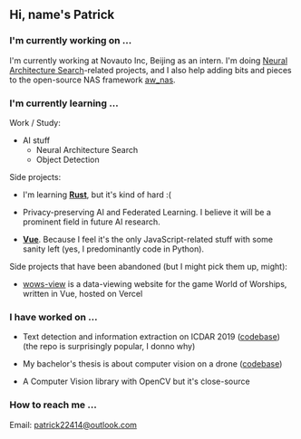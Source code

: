 ## Hi, name's Patrick
<!--
**patrick22414/patrick22414** is a ✨ _special_ ✨ repository because its `README.md` (this file) appears on your GitHub profile.

Here are some ideas to get you started:

- 🔭 I’m currently working on ...
- 🌱 I’m currently learning ...
- 👯 I’m looking to collaborate on ...
- 🤔 I’m looking for help with ...
- 💬 Ask me about ...
- 📫 How to reach me: ...
- 😄 Pronouns: ...
- ⚡ Fun fact: ...
-->

### I'm currently working on ...

I'm currently working at Novauto Inc, Beijing as an intern. I'm doing [Neural Architecture Search](https://en.wikipedia.org/wiki/Neural_architecture_search)-related projects, and I also help adding bits and pieces to the open-source NAS framework [aw_nas](https://github.com/walkerning/aw_nas).

### I'm currently learning ...

Work / Study:

- AI stuff
    - Neural Architecture Search
    - Object Detection

Side projects:

- I'm learning [**Rust**](https://www.rust-lang.org/), but it's kind of hard :(

- Privacy-preserving AI and Federated Learning. I believe it will be a prominent field in future AI research.

- [**Vue**](https://vuejs.org/). Because I feel it's the only JavaScript-related stuff with some sanity left (yes, I predominantly code in Python).

Side projects that have been abandoned (but I might pick them up, might):

- [wows-view](https://github.com/patrick22414/wows-view) is a data-viewing website for the game World of Worships, written in Vue, hosted on Vercel

### I have worked on ...

- Text detection and information extraction on ICDAR 2019 ([codebase](https://github.com/zzzDavid/ICDAR-2019-SROIE)) (the repo is surprisingly popular, I donno why)

- My bachelor's thesis is about computer vision on a drone ([codebase](https://github.com/patrick22414/drone-projects))

- A Computer Vision library with OpenCV but it's close-source

### How to reach me ...

Email: patrick22414@outlook.com
